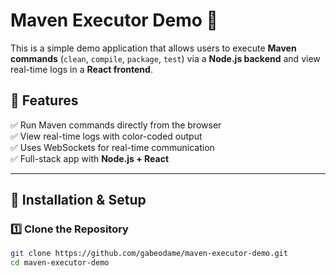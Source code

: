 # Maven Executor Demo 🚀

This is a simple demo application that allows users to execute **Maven commands** (`clean`, `compile`, `package`, `test`) via a **Node.js backend** and view real-time logs in a **React frontend**.

## 📌 Features

✅ Run Maven commands directly from the browser  
✅ View real-time logs with color-coded output  
✅ Uses WebSockets for real-time communication  
✅ Full-stack app with **Node.js + React**  

---

## 🚀 Installation & Setup

### **1️⃣ Clone the Repository**

```sh
git clone https://github.com/gabeodame/maven-executor-demo.git
cd maven-executor-demo

